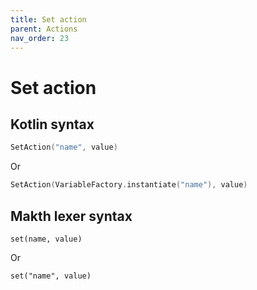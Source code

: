 ```yaml
---
title: Set action
parent: Actions
nav_order: 23
---
```


# Set action

## Kotlin syntax

```kotlin
SetAction("name", value)
```

Or

```kotlin
SetAction(VariableFactory.instantiate("name"), value)
```

## Makth lexer syntax

```
set(name, value)
```

Or

```
set("name", value)
```

